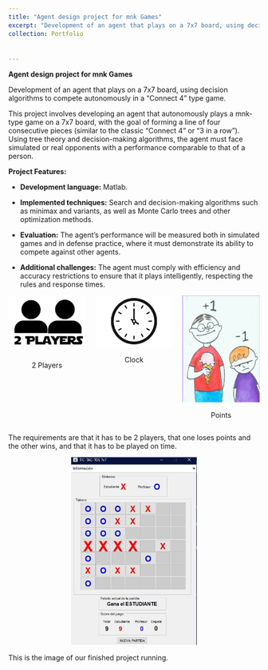 ```yaml
---
title: "Agent design project for mnk Games"
excerpt: "Development of an agent that plays on a 7x7 board, using decision algorithms to compete autonomously in a “Connect 4” type game. <br/><img src='/images/Mate_portada'>"
collection: Portfolio


---
```

**Agent design project for mnk Games**

Development of an agent that plays on a 7x7 board, using decision algorithms to compete autonomously in a “Connect 4” type game.


This project involves developing an agent that autonomously plays a mnk-type game on a 7x7 board, with the goal of forming a line of four consecutive pieces (similar to the classic “Connect 4” or “3 in a row”). Using tree theory and decision-making algorithms, the agent must face simulated or real opponents with a performance comparable to that of a person.



**Project Features:**


- **Development language:** Matlab.

- **Implemented techniques:** Search and decision-making algorithms such as minimax and variants, as well as Monte Carlo trees and other optimization methods.

- **Evaluation:** The agent’s performance will be measured both in simulated games and in defense practice, where it must demonstrate its ability to compete against other agents.

- **Additional challenges:** The agent must comply with efficiency and accuracy restrictions to ensure that it plays intelligently, respecting the rules and response times.



<div style="display: flex; gap: 20px;">
  <div style="flex: 1; text-align: center;">
    <img src="/images/Mat_2players.jpg" alt="2 Players" style="width: 100%; max-width: 200px;">
    <p>2 Players</p>
  </div>
  <div style="flex: 1; text-align: center;">
    <img src="/images/Mat_time.jpg" alt="Clock" style="width: 100%; max-width: 200px;">
    <p>Clock</p>
  </div>
  <div style="flex: 1; text-align: center;">
    <img src="/images/Mat_Unopierde.jpg" alt="Points" style="width: 100%; max-width: 200px;">
    <p>Points</p>
  </div>
</div>

The requirements are that it has to be 2 players, that one loses points and the other wins, and that it has to be played on time.


<div style="text-align: center;">
  <img src="/images/proyect_mnk.jpg" alt="Agent Design Project" style="width: 50%; max-width: 400px;">
</div>

This is the image of our finished project running.